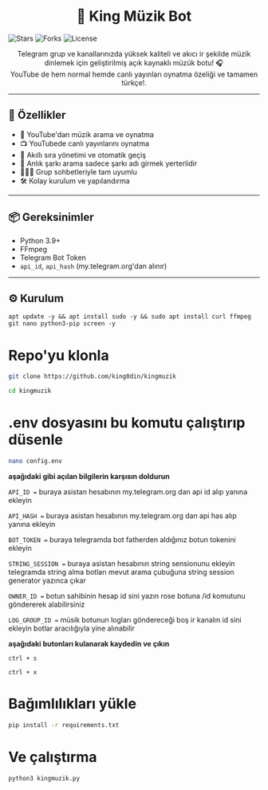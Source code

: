 <h1 align="center">🎵 King Müzik Bot</h1

<p align="center">
  <img src="https://img.shields.io/github/stars/king0din/kingmuzik?style=social" alt="Stars">
  <img src="https://img.shields.io/github/forks/king0din/kingmuzik?style=social" alt="Forks">
  <img src="https://img.shields.io/badge/license-GPLv3-blue.svg" alt="License">
</p>

<p align="center">
  Telegram grup ve kanallarınızda yüksek kaliteli ve akıcı ir şekilde müzik dinlemek için geliştirilmiş açık kaynaklı müzük botu! 🎧<br>
  YouTube de hem normal hemde canlı yayınları oynatma özeliği ve tamamen türkçe!.
</p>

---

## 🚀 Özellikler

- 🎵 YouTube'dan müzik arama ve oynatma
- 📺 YouTubede canlı yayınlarını oynatma
- 🧠 Akıllı sıra yönetimi ve otomatik geçiş
- 🔎 Anlık şarkı arama sadece şarkı adı girmek yerterlidir
- 🧑‍🤝‍🧑 Grup sohbetleriyle tam uyumlu
- 🛠️ Kolay kurulum ve yapılandırma

---

## 📦 Gereksinimler

- Python 3.9+
- FFmpeg
- Telegram Bot Token
- `api_id`, `api_hash` (my.telegram.org'dan alınır)

---

## ⚙️ Kurulum

``` bashh
apt update -y && apt install sudo -y && sudo apt install curl ffmpeg git nano python3-pip screen -y
```


# Repo'yu klonla
``` bash
git clone https://github.com/king0din/kingmuzik
```
``` bash
cd kingmuzik
```

# .env dosyasını bu komutu çalıştırıp düsenle
``` bash
nano config.env
```
**aşağıdaki gibi açılan bilgilerin karşısın doldurun**

`API_ID =` buraya asistan hesabının my.telegram.org dan api id alıp yanına ekleyin

`API_HASH =` buraya asistan hesabının my.telegram.org dan api has alıp yanına ekleyin

`BOT_TOKEN =` buraya telegramda bot fatherden aldığınız botun tokenini ekleyin

`STRING_SESSION =` buraya asistan hesabının string sensionunu ekleyin telegramda string alma botları mevut arama çubuğuna string session generator yazınca çıkar

`OWNER_ID =` botun sahibinin hesap id sini yazın rose botuna /id komutunu göndererek alabilirsiniz

`LOG_GROUP_ID =` müsik botunun logları göndereceği boş ir kanalın id sini ekleyin botlar aracılığıyla yine alınabilir

**aşağıdaki butonları kulanarak kaydedin ve çıkın**

```ctrl + s```


```ctrl + x```

# Bağımlılıkları yükle
```bash
pip install -r requirements.txt
```
# Ve çalıştırma
```bash
python3 kingmuzik.py
```
